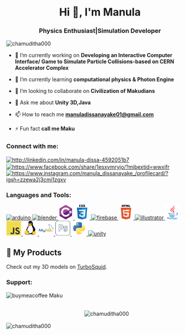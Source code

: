 <h1 align="center">Hi 👋, I'm Manula </h1>
<h3 align="center">Physics Enthusiast|Simulation Developer</h3>

<p align="left"> <img src="https://komarev.com/ghpvc/?username=chamuditha000&label=Profile%20views&color=0e75b6&style=flat" alt="chamuditha000" /> </p>

- 🔭 I’m currently working on **Developing an Interactive Computer Interface/ Game to Simulate Particle Collisions-based on CERN Accelerator Complex**

- 🌱 I’m currently learning **computational physics & Photon Engine**

- 👯 I’m looking to collaborate on **Civilization of Makudians**

- 💬 Ask me about **Unity 3D,Java**

- 📫 How to reach me **manuladissanayake01@gmail.com**

- ⚡ Fun fact **call me Maku**

<h3 align="left">Connect with me:</h3>
<p align="left">
<a href="https://linkedin.com/in/http://linkedin.com/in/manula-dissa-4592051b7" target="blank"><img align="center" src="https://raw.githubusercontent.com/rahuldkjain/github-profile-readme-generator/master/src/images/icons/Social/linked-in-alt.svg" alt="http://linkedin.com/in/manula-dissa-4592051b7" height="30" width="40" /></a>
<a href="https://fb.com/https://www.facebook.com/share/1esxvmryjo/?mibextid=wwxifr" target="blank"><img align="center" src="https://raw.githubusercontent.com/rahuldkjain/github-profile-readme-generator/master/src/images/icons/Social/facebook.svg" alt="https://www.facebook.com/share/1esxvmryjo/?mibextid=wwxifr" height="30" width="40" /></a>
<a href="https://instagram.com/https://www.instagram.com/manula_dissanayake_/profilecard/?igsh=zzewa2j3cmi1zgxv" target="blank"><img align="center" src="https://raw.githubusercontent.com/rahuldkjain/github-profile-readme-generator/master/src/images/icons/Social/instagram.svg" alt="https://www.instagram.com/manula_dissanayake_/profilecard/?igsh=zzewa2j3cmi1zgxv" height="30" width="40" /></a>
</p>

<h3 align="left">Languages and Tools:</h3>
<p align="left"> <a href="https://www.arduino.cc/" target="_blank" rel="noreferrer"> <img src="https://cdn.worldvectorlogo.com/logos/arduino-1.svg" alt="arduino" width="40" height="40"/> </a> <a href="https://www.blender.org/" target="_blank" rel="noreferrer"> <img src="https://download.blender.org/branding/community/blender_community_badge_white.svg" alt="blender" width="40" height="40"/> </a> <a href="https://www.w3schools.com/cs/" target="_blank" rel="noreferrer"> <img src="https://raw.githubusercontent.com/devicons/devicon/master/icons/csharp/csharp-original.svg" alt="csharp" width="40" height="40"/> </a> <a href="https://www.w3schools.com/css/" target="_blank" rel="noreferrer"> <img src="https://raw.githubusercontent.com/devicons/devicon/master/icons/css3/css3-original-wordmark.svg" alt="css3" width="40" height="40"/> </a> <a href="https://firebase.google.com/" target="_blank" rel="noreferrer"> <img src="https://www.vectorlogo.zone/logos/firebase/firebase-icon.svg" alt="firebase" width="40" height="40"/> </a> <a href="https://www.w3.org/html/" target="_blank" rel="noreferrer"> <img src="https://raw.githubusercontent.com/devicons/devicon/master/icons/html5/html5-original-wordmark.svg" alt="html5" width="40" height="40"/> </a> <a href="https://www.adobe.com/in/products/illustrator.html" target="_blank" rel="noreferrer"> <img src="https://www.vectorlogo.zone/logos/adobe_illustrator/adobe_illustrator-icon.svg" alt="illustrator" width="40" height="40"/> </a> <a href="https://www.java.com" target="_blank" rel="noreferrer"> <img src="https://raw.githubusercontent.com/devicons/devicon/master/icons/java/java-original.svg" alt="java" width="40" height="40"/> </a> <a href="https://developer.mozilla.org/en-US/docs/Web/JavaScript" target="_blank" rel="noreferrer"> <img src="https://raw.githubusercontent.com/devicons/devicon/master/icons/javascript/javascript-original.svg" alt="javascript" width="40" height="40"/> </a> <a href="https://www.linux.org/" target="_blank" rel="noreferrer"> <img src="https://raw.githubusercontent.com/devicons/devicon/master/icons/linux/linux-original.svg" alt="linux" width="40" height="40"/> </a> <a href="https://www.mysql.com/" target="_blank" rel="noreferrer"> <img src="https://raw.githubusercontent.com/devicons/devicon/master/icons/mysql/mysql-original-wordmark.svg" alt="mysql" width="40" height="40"/> </a> <a href="https://www.photoshop.com/en" target="_blank" rel="noreferrer"> <img src="https://raw.githubusercontent.com/devicons/devicon/master/icons/photoshop/photoshop-line.svg" alt="photoshop" width="40" height="40"/> </a> <a href="https://www.python.org" target="_blank" rel="noreferrer"> <img src="https://raw.githubusercontent.com/devicons/devicon/master/icons/python/python-original.svg" alt="python" width="40" height="40"/> </a> <a href="https://unity.com/" target="_blank" rel="noreferrer"> <img src="https://www.vectorlogo.zone/logos/unity3d/unity3d-icon.svg" alt="unity" width="40" height="40"/> </a> </p>


## 🛒 My Products  
Check out my 3D models on [TurboSquid](https://www.squid.io/turbosquid/products).  


<h3 align="left">Support:</h3>
<p><a href="https://buymeacoffee.com/chamuditha"> <img align="left" src="https://cdn.buymeacoffee.com/buttons/v2/default-yellow.png" height="50" width="210" alt="buymeacoffee Maku" /></a></p><br><br>


<p><img align="center" src="https://github-readme-stats.vercel.app/api/top-langs?username=chamuditha000&show_icons=true&locale=en&layout=compact" alt="chamuditha000" /></p>

<p><img align="center" src="https://github-readme-streak-stats.herokuapp.com/?user=chamuditha000&" alt="chamuditha000" /></p>
